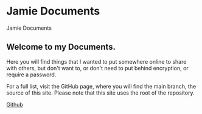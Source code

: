 # Jamie Documents
 Jamie Documents

## Welcome to my Documents.

Here you will find things that I wanted to put somewhere online to share with others, but don't want to, or don't need to put behind encryption, or require a password.

For a full list, visit the GitHub page, where you will find the main branch, the source of this site. Please note that this site uses the root of the repository.

[Github](https://github.com/jamium/jamiedocs)
